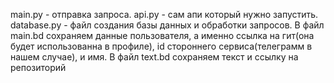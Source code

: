 main.py - отправка запроса.
api.py - сам апи который нужно запустить.
database.py - файл создания базы данных и обработки запросов.
В файл main.bd сохраняем данные пользователя, а именно ссылка на гит(она будет использованна в профиле), id стороннего сервиса(телеграмм в нашем случае), и имя.
В файл text.bd сохраняем текст и ссылку на репозиторий
